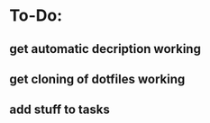 # To-Do:

## get automatic decription working

## get cloning of dotfiles working

## add stuff to tasks